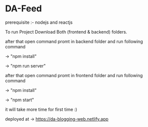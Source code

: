 # DA-Feed

prerequisite :- nodejs and reactjs

To run Project Download Both (frontend & backend) folders.

after that open command promt in backend folder and run following command

-> "npm install"

-> "npm run server"

after that open command promt in frontend folder and run following command

-> "npm install"

-> "npm start"

it will take more time for first time :)

deployed at -> https://da-blogging-web.netlify.app
